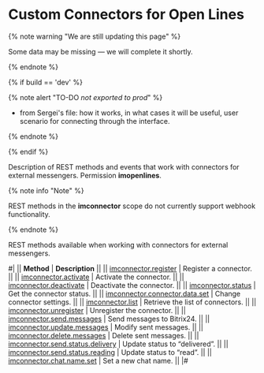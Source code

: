 # Custom Connectors for Open Lines

{% note warning "We are still updating this page" %}

Some data may be missing — we will complete it shortly.

{% endnote %}

{% if build == 'dev' %}

{% note alert "TO-DO _not exported to prod_" %}

- from Sergei's file: how it works, in what cases it will be useful, user scenario for connecting through the interface.

{% endnote %}

{% endif %}

Description of REST methods and events that work with connectors for external messengers. Permission **imopenlines**.

{% note info "Note" %}

REST methods in the **imconnector** scope do not currently support webhook functionality.

{% endnote %}

REST methods available when working with connectors for external messengers.

#| 
|| **Method** | **Description** ||
|| [imconnector.register](imconnector-register.md) | Register a connector. ||
|| [imconnector.activate](imconnector-activate.md) | Activate the connector. ||
|| [imconnector.deactivate](imconnector-deactivate.md) | Deactivate the connector. ||
|| [imconnector.status](imconnector-status.md) | Get the connector status. ||
|| [imconnector.connector.data.set](./imconnector-connector-data-set.md) | Change connector settings. ||
|| [imconnector.list](imconnector-list.md) | Retrieve the list of connectors. ||
|| [imconnector.unregister](imconnector-unregister.md) | Unregister the connector. ||
|| [imconnector.send.messages](imconnector-send-messages.md) | Send messages to Bitrix24. ||
|| [imconnector.update.messages](imconnector-update-messages.md) | Modify sent messages. ||
|| [imconnector.delete.messages](imconnector-delete-messages.md) | Delete sent messages. ||
|| [imconnector.send.status.delivery](imconnector-send-status-delivery.md) | Update status to “delivered”. ||
|| [imconnector.send.status.reading](imconnector-send-status-reading.md) | Update status to “read”. ||
|| [imconnector.chat.name.set](./imconnector-chat-name-set.md) | Set a new chat name. ||
|#